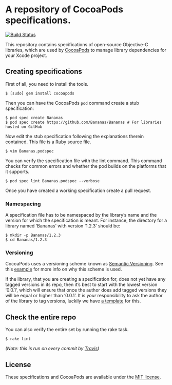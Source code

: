 # A repository of CocoaPods specifications.

[![Build Status](https://secure.travis-ci.org/CocoaPods/Specs.png?branch=master)](http://travis-ci.org/CocoaPods/Specs)

This repository contains specifications of open-source Objective-C libraries, which are used by [CocoaPods](https://github.com/CocoaPods/CocoaPods) to manage library dependencies for your Xcode project.


## Creating specifications

First of all, you need to install the tools.

```console
$ [sudo] gem install cocoapods
```

Then you can have the CocoaPods `pod` command create a stub specification:

```console
$ pod spec create Bananas
$ pod spec create https://github.com/Bananas/Bananas # For libraries hosted on GitHub
```

Now edit the stub specification following the explanations therein contained. This file is a [Ruby](http://www.ruby-lang.org/) source file.

```console
$ vim Bananas.podspec
```

You can verify the specification file with the lint command. This command checks for common errors and whether the pod builds on the platforms that it supports.

```console
$ pod spec lint Bananas.podspec --verbose
```

Once you have created a working specification create a pull request.

### Namespacing

A specification file has to be namespaced by the library’s name and the version for which the specification is meant. For instance, the directory for a library named ‘Bananas’ with version ‘1.2.3’ should be:

    $ mkdir -p Bananas/1.2.3
    $ cd Bananas/1.2.3

### Versioning

CocoaPods uses a versioning scheme known as [Semantic Versioning](http://semver.org/). See this [example](https://github.com/CocoaPods/Specs/wiki/Cross-dependencies-resolution-example) for more info on why this scheme is used.

If the library, that you are creating a specification for, does not yet have any tagged versions in its repo, then it’s best to start with the lowest version ‘0.0.1’, which will ensure that once the author does add tagged versions they will be equal or higher than ‘0.0.1’. It is _your_ responsibility to ask the author of the library to tag versions, luckily we have [a template](https://github.com/CocoaPods/Specs/wiki/%22Please-add-semantic-version-tags%22-issue-template) for this.

## Check the entire repo

You can also verify the entire set by running the rake task.

    $ rake lint

_(Note: this is run on every commit by [Travis](http://travis-ci.org/#!/CocoaPods/Specs))_

## License

These specifications and CocoaPods are available under the [MIT license](http://www.opensource.org/licenses/mit-license.php).



